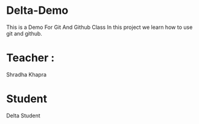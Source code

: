 # Delta-Demo
This is a Demo For Git And Github Class
In this project we learn how to use git and github.

# Teacher :
Shradha Khapra

# Student
Delta Student
